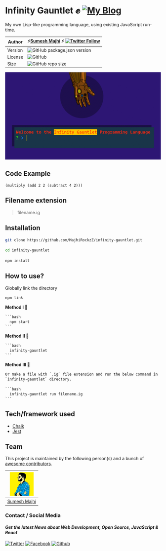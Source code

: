 # Infinity Gauntlet ✊ [![My Blog](https://img.shields.io/badge/my%20blog%20%E2%9A%A1-%E2%9E%A1-blueviolet)](https://www.majhirockzz.me/)

My own Lisp-like programming language, using existing JavaScript run-time.

Author | ⚡[Sumesh Majhi](https://github.com/MajhiRockzZ) ⚡ [![Twitter Follow](https://img.shields.io/twitter/follow/MajhiRockzZ?style=social)](https://twitter.com/MajhiRockzZ)
------------ | -------------
Version | ![GitHub package.json version](https://img.shields.io/github/package-json/v/MajhiRockzZ/infinity-gauntlet)
License | ![GitHub](https://img.shields.io/github/license/MajhiRockzZ/infinity-gauntlet)
Size | ![GitHub repo size](https://img.shields.io/github/repo-size/MajhiRockzZ/infinity-gauntlet)

![](./assets/main.gif)

## Code Example

```
(multiply (add 2 2 (subtract 4 2)))
```

## Filename extension

> filename.ig

## Installation

```bash
git clone https://github.com/MajhiRockzZ/infinity-gauntlet.git

cd infinity-gauntlet

npm install
```

## How to use?

Globally link the directory

 ```bash
 npm link
 ```

**Method I 🍰**

    ```bash
      npm start
    ```

**Method II 🧀**

    ```bash
      infinity-gauntlet
    ```

**Method III 🧃**

    Or make a file with `.ig` file extension and run the below command in `infinity-gauntlet` directory.

    ```bash
      infinity-gauntlet run filename.ig
    ```



## Tech/framework used

* [Chalk ](https://github.com/chalk/chalk)
* [Jest](https://jestjs.io/)

## Team

This project is maintained by the following person(s) and a bunch of [awesome contributors](https://github.com/MajhiRockzZ/infinity-gauntlet/graphs/contributors).

[![Sumesh Majhi](./assets/majhirockzz.png)](https://github.com/MajhiRockzZ) |
:---: |
[Sumesh Majhi](https://github.com/MajhiRockzZ) |

### Contact / Social Media

#### *Get the latest News about Web Development, Open Source, JavaScript & React*

[![Twitter](https://github.frapsoft.com/social/twitter.png)](https://www.twitter.com/MajhiRockzZ)
[![Facebook](https://github.frapsoft.com/social/facebook.png)](https://www.facebook.com/sumesh.majhi.5)
[![Github](https://github.frapsoft.com/social/github.png)](https://github.com/MajhiRockzZ)
